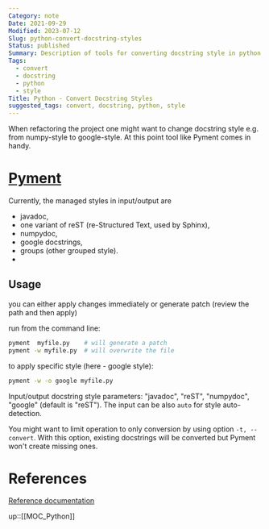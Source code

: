 ```yaml
---
Category: note
Date: 2021-09-29
Modified: 2023-07-12
Slug: python-convert-docstring-styles
Status: published
Summary: Description of tools for converting docstring style in python code
Tags:
  - convert
  - docstring
  - python
  - style
Title: Python - Convert Docstring Styles
suggested_tags: convert, docstring, python, style
---
```


When refactoring the project one might want to change docstring style e.g. from numpy-style to google-style. At this point tool like Pyment comes in handy.

# [Pyment](https://github.com/dadadel/pyment/)

Currently, the managed styles in input/output are

- javadoc,
- one variant of reST (re-Structured Text, used by Sphinx),
- numpydoc,
- google docstrings,
- groups (other grouped style).
-

## Usage

you can either apply changes immediately or generate patch (review the path and then apply)

run from the command line:

```sh
pyment  myfile.py    # will generate a patch
pyment -w myfile.py  # will overwrite the file
```

to apply specific style (here - google style):

```sh
pyment -w -o google myfile.py
```

Input/output docstring style parameters: "javadoc", "reST", "numpydoc", "google" (default is "reST"). The input can be also `auto` for style auto-detection.

You might want to limit operation to only conversion by using option `-t, --convert`. With this option, existing docstrings will be converted but Pyment won't create missing ones.

# References

[Reference documentation](https://github.com/dadadel/pyment/blob/master/doc/sphinx/source/pyment.rst)

up::[[MOC_Python]]
